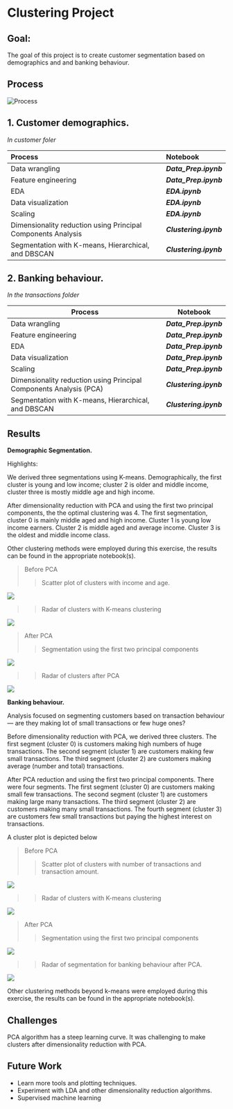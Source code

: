 # Clustering Project


## Goal:

The goal of this project is to create customer segmentation based on demographics and and banking behaviour.



## Process

![Process](Images/Process.png)

## 1. Customer demographics.
_In customer foler_


|Process |   Notebook |
|:-|:-|
|Data wrangling |***Data_Prep.ipynb***|
|Feature engineering|***Data_Prep.ipynb***|
|EDA|***EDA.ipynb***|
|Data visualization |***EDA.ipynb***|
|Scaling|***EDA.ipynb***|
|Dimensionality reduction using Principal Components Analysis |***Clustering.ipynb***|
|Segmentation with K-means, Hierarchical, and DBSCAN|***Clustering.ipynb***|


## 2. Banking behaviour.
_In the transactions folder_


|Process|   Notebook|
|--------|--------|
|Data wrangling |***Data_Prep.ipynb***|
|Feature engineering|***Data_Prep.ipynb***|
|EDA|***Data_Prep.ipynb***|
|Data visualization |***Data_Prep.ipynb***|
|Scaling|***Data_Prep.ipynb***|
|Dimensionality reduction using Principal Components Analysis (PCA) |***Clustering.ipynb***|
|Segmentation with K-means, Hierarchical, and DBSCAN|***Clustering.ipynb***|


## Results

**Demographic Segmentation.**

Highlights:

We derived three segmentations using K-means. Demographically, the first cluster is young and low income; cluster 2 is older and middle income, cluster three is mostly middle age and high income.

After dimensionality reduction with PCA and using the first two principal components, the the optimal clustering was 4. The first segmentation, cluster 0 is mainly middle aged and high income. Cluster 1 is young low income earners. Cluster 2 is middle aged and average income. Cluster 3 is the oldest and middle income class.

Other clustering methods were employed during this exercise, the results can be found in the appropriate notebook(s).

> Before PCA
>
> > Scatter plot of clusters with income and age.

![](Images/clusters_before_PCA_Kmean.png)

>> Radar of clusters with K-means clustering

![](Images/Raddr_Customers_Before_PCA_Kmean.png)


> After PCA
>
> > Segmentation using the first two principal components


![](Images/Clusters_KMeans_cutomer.png)

>> Radar of clusters after PCA

![](Images/Raddar_Cluter_AFterPCA.png)



**Banking behaviour.**

Analysis focused on segmenting customers based on transaction behaviour — are they making lot of small transactions or few huge ones?

Before dimensionality reduction with PCA, we derived three clusters. The first segment (cluster 0) is customers making high numbers of huge transactions. The second segment (cluster 1) are customers making few small transactions. The third segment (cluster 2) are customers making average (number and total) transactions.

After PCA reduction and using the first two principal components.
There were four segments. The first segment (cluster 0) are customers making small few transactions. The second segment (cluster 1) are customers making large many transactions. The third segment (cluster 2) are customers making many small transactions. The fourth segment (cluster 3) are customers few small transactions but paying the highest interest on transactions.

A cluster plot is depicted below

> Before PCA
>
> > Scatter plot of clusters with number of transactions and transaction amount.

![](Images/Cluster_Before_PCA_Transactions.png)

>> Radar of clusters with K-means clustering

![](Images/Raddar_Kmean_Trans_Before_PCA.png)

> After PCA
>
> > Segmentation using the first two principal components


![](Images/K-mean_transactions.png)

>> Radar of segmentation for banking behaviour after PCA.

![](Images/Raddar_Kmean_After_PCA_Transactions.png)


Other clustering methods beyond k-means were employed during this exercise, the results can be found in the appropriate notebook(s).


## Challenges
PCA algorithm has a steep learning curve. It was challenging to make clusters after dimensionality reduction with PCA.

## Future Work
- Learn more tools and plotting techniques.
- Experiment with LDA and other dimensionality reduction algorithms.
- Supervised machine learning
